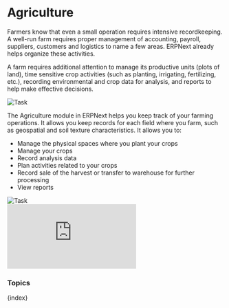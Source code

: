 <!-- add-breadcrumbs -->
# Agriculture

Farmers know that even a small operation requires intensive recordkeeping. A well-run farm requires proper management of accounting, payroll, suppliers, customers and logistics to name a few areas. ERPNext already helps organize these activities.

A farm requires additional attention to manage its productive units (plots of land), time sensitive crop activities (such as planting, irrigating, fertilizing, etc.), recording environmental and crop data for analysis, and reports to help make effective decisions.

<img class="screenshot" alt="Task" src="{{docs_base_url}}/assets/img/agriculture/agri_desk.png">

The Agriculture module in ERPNext helps you keep track of your farming operations. It allows you keep records for each field where you farm, such as geospatial and soil texture characteristics. It allows you to:

* Manage the physical spaces where you plant your crops
* Manage your crops
* Record analysis data
* Plan activities related to your crops
* Record sale of the harvest or transfer to warehouse for further processing
* View reports

<img class="screenshot" alt="Task" src="{{docs_base_url}}/assets/img/agriculture/agri_doctypes.png">

<div class="embed-container">
    <iframe src="https://www.youtube.com/embed/A14cnWwE0vQ?rel=0" frameborder="0" allow="autoplay; encrypted-media" allowfullscreen></iframe>
</div>

### Topics

{index}
